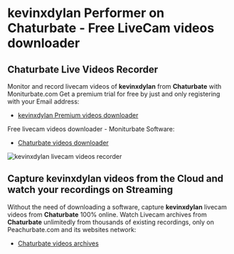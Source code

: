 # kevinxdylan Performer on Chaturbate - Free LiveCam videos downloader

## Chaturbate Live Videos Recorder

Monitor and record livecam videos of **kevinxdylan** from **Chaturbate** with Moniturbate.com
Get a premium trial for free by just and only registering with your Email address:
* [kevinxdylan Premium videos downloader](https://moniturbate.com/request-demo-licence-key.html)

Free livecam videos downloader - Moniturbate Software:
* [Chaturbate videos downloader](https://moniturbate.com/moniturbate-download-software.html)

![kevinxdylan livecam videos recorder](https://peachurnet.com/templates/moniturbate-software.png)


## Capture kevinxdylan videos from the Cloud and watch your recordings on Streaming

Without the need of downloading a software, capture **kevinxdylan** livecam videos from **Chaturbate** 100% online.
Watch Livecam archives from **Chaturbate** unlimitedly from thousands of existing recordings, only on Peachurbate.com and its websites network:
* [Chaturbate videos archives](https://peachurnet.com/)